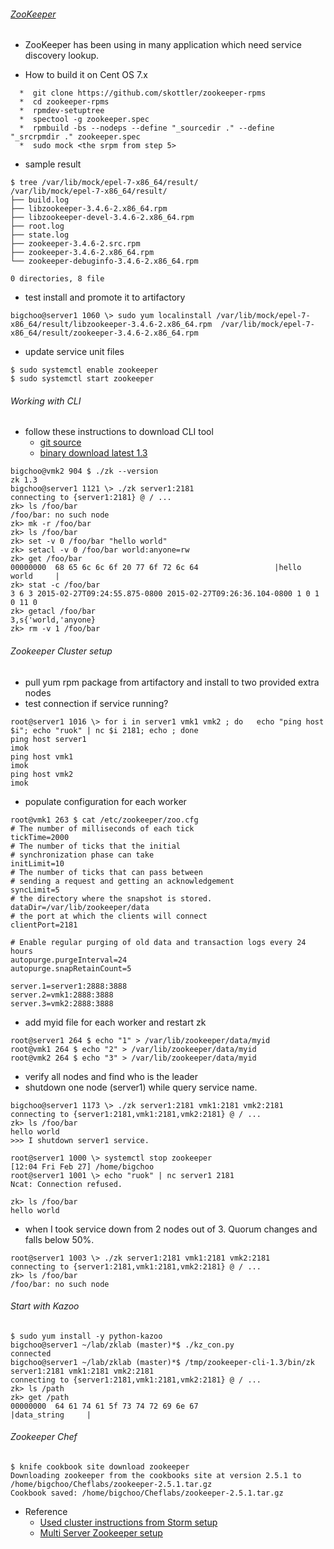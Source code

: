 ###### [ZooKeeper](http://www.slideshare.net/jimmy_lai/distributed-system-coordination-by-zookeeper-and-introduction-to-kazoo-python-library)
* ZooKeeper has been using in many application which need service discovery lookup. 

* How to build it on Cent OS 7.x
```
  *  git clone https://github.com/skottler/zookeeper-rpms
  *  cd zookeeper-rpms
  *  rpmdev-setuptree
  *  spectool -g zookeeper.spec
  *  rpmbuild -bs --nodeps --define "_sourcedir ." --define "_srcrpmdir ." zookeeper.spec
  *  sudo mock <the srpm from step 5>
```
* sample result
```
$ tree /var/lib/mock/epel-7-x86_64/result/
/var/lib/mock/epel-7-x86_64/result/
├── build.log
├── libzookeeper-3.4.6-2.x86_64.rpm
├── libzookeeper-devel-3.4.6-2.x86_64.rpm
├── root.log
├── state.log
├── zookeeper-3.4.6-2.src.rpm
├── zookeeper-3.4.6-2.x86_64.rpm
└── zookeeper-debuginfo-3.4.6-2.x86_64.rpm

0 directories, 8 file
```
* test install and promote it to artifactory
```
bigchoo@server1 1060 \> sudo yum localinstall /var/lib/mock/epel-7-x86_64/result/libzookeeper-3.4.6-2.x86_64.rpm  /var/lib/mock/epel-7-x86_64/result/zookeeper-3.4.6-2.x86_64.rpm
```
* update service unit files 
```
$ sudo systemctl enable zookeeper
$ sudo systemctl start zookeeper
```

###### Working with CLI
* follow these instructions to download CLI tool
  * [git source](https://github.com/davidledwards/zookeeper/tree/master/zookeeper-cli)
  * [binary download latest 1.3](https://oss.sonatype.org/content/groups/public/com/loopfor/zookeeper/zookeeper-cli/1.3/)
```
bigchoo@vmk2 904 $ ./zk --version
zk 1.3
bigchoo@server1 1121 \> ./zk server1:2181
connecting to {server1:2181} @ / ...
zk> ls /foo/bar
/foo/bar: no such node
zk> mk -r /foo/bar
zk> ls /foo/bar
zk> set -v 0 /foo/bar "hello world"
zk> setacl -v 0 /foo/bar world:anyone=rw
zk> get /foo/bar
00000000  68 65 6c 6c 6f 20 77 6f 72 6c 64                 |hello world     |
zk> stat -c /foo/bar
3 6 3 2015-02-27T09:24:55.875-0800 2015-02-27T09:26:36.104-0800 1 0 1 0 11 0
zk> getacl /foo/bar
3,s{'world,'anyone}
zk> rm -v 1 /foo/bar
```
###### Zookeeper Cluster setup
* pull yum rpm package from artifactory and install to two provided extra nodes
* test connection if service running?
```
root@server1 1016 \> for i in server1 vmk1 vmk2 ; do   echo "ping host $i"; echo "ruok" | nc $i 2181; echo ; done
ping host server1
imok
ping host vmk1
imok
ping host vmk2
imok
```
* populate configuration for each worker
```
root@vmk1 263 $ cat /etc/zookeeper/zoo.cfg
# The number of milliseconds of each tick
tickTime=2000
# The number of ticks that the initial
# synchronization phase can take
initLimit=10
# The number of ticks that can pass between
# sending a request and getting an acknowledgement
syncLimit=5
# the directory where the snapshot is stored.
dataDir=/var/lib/zookeeper/data
# the port at which the clients will connect
clientPort=2181

# Enable regular purging of old data and transaction logs every 24 hours
autopurge.purgeInterval=24
autopurge.snapRetainCount=5

server.1=server1:2888:3888
server.2=vmk1:2888:3888
server.3=vmk2:2888:3888
```
* add myid file for each worker and restart zk
```
root@server1 264 $ echo "1" > /var/lib/zookeeper/data/myid
root@vmk1 264 $ echo "2" > /var/lib/zookeeper/data/myid
root@vmk2 264 $ echo "3" > /var/lib/zookeeper/data/myid
```
* verify all nodes and find who is the leader
* shutdown one node (server1) while query service name.
```
bigchoo@server1 1173 \> ./zk server1:2181 vmk1:2181 vmk2:2181
connecting to {server1:2181,vmk1:2181,vmk2:2181} @ / ...
zk> ls /foo/bar
hello world
>>> I shutdown server1 service.

root@server1 1000 \> systemctl stop zookeeper
[12:04 Fri Feb 27] /home/bigchoo
root@server1 1001 \> echo "ruok" | nc server1 2181
Ncat: Connection refused.

zk> ls /foo/bar
hello world
```
* when I took service down from 2 nodes out of 3. Quorum changes and falls below 50%.
```
root@server1 1003 \> ./zk server1:2181 vmk1:2181 vmk2:2181
connecting to {server1:2181,vmk1:2181,vmk2:2181} @ / ...
zk> ls /foo/bar
/foo/bar: no such node
```
###### Start with Kazoo
```
$ sudo yum install -y python-kazoo
bigchoo@server1 ~/lab/zklab (master)*$ ./kz_con.py
connected
bigchoo@server1 ~/lab/zklab (master)*$ /tmp/zookeeper-cli-1.3/bin/zk server1:2181 vmk1:2181 vmk2:2181
connecting to {server1:2181,vmk1:2181,vmk2:2181} @ / ...
zk> ls /path
zk> get /path
00000000  64 61 74 61 5f 73 74 72 69 6e 67                 |data_string     |
```
###### Zookeeper Chef
```
$ knife cookbook site download zookeeper
Downloading zookeeper from the cookbooks site at version 2.5.1 to /home/bigchoo/Cheflabs/zookeeper-2.5.1.tar.gz
Cookbook saved: /home/bigchoo/Cheflabs/zookeeper-2.5.1.tar.gz
```
* Reference
  - [Used cluster instructions from Storm setup](http://www.michael-noll.com/tutorials/running-multi-node-storm-cluster/)
  - [Multi Server Zookeeper setup](http://zookeeper.apache.org/doc/r3.3.3/zookeeperAdmin.html#sc_zkMulitServerSetup)
